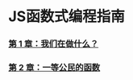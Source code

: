 # JS函数式编程指南

### [第 1 章：我们在做什么？](https://github.com/lbking666666/jsfunction/issues/1)

### [第 2 章：一等公民的函数](https://github.com/lbking666666/jsfunction/issues/2)
